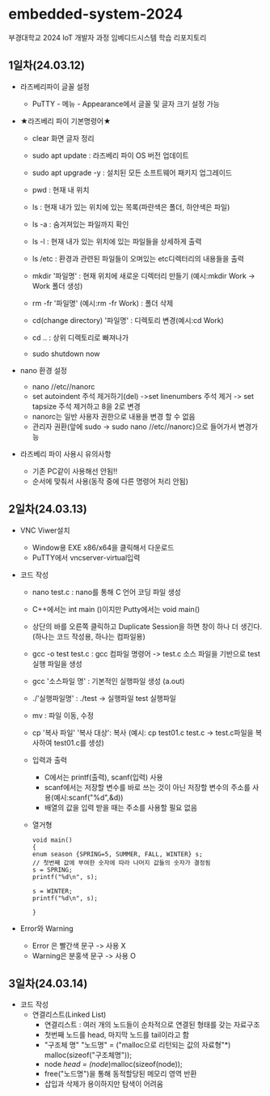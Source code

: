 # embedded-system-2024
부경대학교 2024 IoT 개발자 과정 임베디드시스템 학습 리포지토리

## 1일차(24.03.12)

- 라즈베리파이 글꼴 설정
	- PuTTY - 메뉴  - Appearance에서 글꼴 및 글자 크기 설정 가능

- ★라즈베리 파이 기본명령어★
	- clear 화면 글자 정리
	- sudo apt update : 라즈베리 파이 OS 버전 업데이트
	- sudo apt upgrade -y : 설치된 모든 소프트웨어 패키지 업그레이드

	- pwd : 현재 내 위치
	- ls : 현재 내가 있는 위치에 있는 목록(파란색은 폴더, 하얀색은 파일)
	- ls -a : 숨겨져있는 파일까지 확인
	- ls -l : 현재 내가 있는 위치에 있는 파일들을 상세하게 출력
	- ls /etc : 환경과 관련된 파일들이 오며있는 etc디렉터리의 내용들을 출력
	- mkdir '파일명' : 현재 위치에 새로운 디렉터리 만들기 (예시:mkdir Work -> Work 폴더 생성)
	- rm -fr	 '파일명' (예시:rm -fr Work) : 폴더 삭제
	- cd(change directory) '파일명' : 디렉토리 변경(예시:cd Work)
	- cd .. : 상위 디렉토리로 빠져나가
	- sudo shutdown now 

- nano 환경 설정
	- nano //etc//nanorc
	- set autoindent 주석 제거하기(del) ->set linenumbers 주석 제거 -> set tapsize 주석 제거하고 8을 2로 변경
	- nanorc는 일반 사용자 권한으로 내용을 변경 할 수 없음
	- 관리자 권환(앞에 sudo -> sudo nano //etc//nanorc)으로 들어가서 변경가능

- 라즈베리 파이 사용시 유의사항
	- 기존 PC같이 사용해선 안됨!!
	- 순서에 맞춰서 사용(동작 중에 다른 명령어 처리 안됨)
	
## 2일차(24.03.13)
- VNC Viwer설치
	- Window용 EXE x86/x64을 클릭해서 다운로드
	- PuTTY에서 vncserver-virtual입력
	
- 코드 작성
	- nano test.c : nano를 통해 C 언어 코딩 파일 생성
	- C++에서는 int main ()이지만 Putty에서는 void main()
	- 상단의 바를 오른쪽 클릭하고 Duplicate Session을 하면 창이 하나 더 생긴다.(하나는 코드 작성용, 하나는 컴파일용)
	- gcc -o test test.c : gcc 컴파일 명령어 -> test.c 소스 파일을 기반으로 test 실행 파일을 생성
	- gcc '소스파일 명' : 기본적인 실행파일 생성 (a.out)
	- ./'실행파일명' : ./test -> 실행파일 test 실행파일
	- mv : 파일 이동, 수정
	- cp '복사 파일' '복사 대상': 복사 (예시: cp test01.c test.c -> test.c파일을 복사하여 test01.c를 생성)
	
	- 입력과 출력
		- C에서는 printf(출력), scanf(입력) 사용
		- scanf에서는 저장할 변수를 바로 쓰는 것이 아닌 저장할 변수의 주소를 사용(예시:scanf("%d",&d))
		- 배열의 값을 입력 받을 때는 주소를 사용할 필요 없음
		
	- 열거형
		```
		void main()
		{
		enum season {SPRING=5, SUMMER, FALL, WINTER} s;
		// 첫번째 값에 부여한 숫자에 따라 나머지 값들의 숫자가 결정됨
		s = SPRING;
		printf("%d\n", s);

		s = WINTER;
		printf("%d\n", s);

		}
		```	
	
- Error와 Warning
	- Error 은 빨간색 문구 -> 사용 X
	- Warning은 분홍색 문구 -> 사용 O
	
## 3일차(24.03.14)
- 코드 작성
	- 연결리스트(Linked List)
		- 연결리스트 : 여러 개의 노드들이 순차적으로 연결된 형태를 갖는 자료구조
		- 첫번째 노드를 head, 마지막 노드를 tail이라고 함
		- "구조체 명" "노드명" = ("malloc으로 리턴되는 값의 자료형"*) malloc(sizeof("구조체명"));
		- node *head = (node*)malloc(sizeof(node));
		- free("노드명")을 통해 동적할당된 메모리 영역 반환
		- 삽입과 삭제가 용이하지만 탐색이 어려움